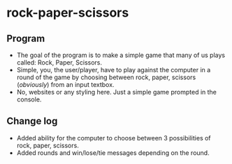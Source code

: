 # rock-paper-scissors

## Program
- The goal of the program is to make a simple game that many of us plays called: Rock, Paper, Scissors.
- Simple, you, the user/player, have to play against the computer in a round of the game by choosing between rock, paper, scissors (*obviously*) from an input textbox.
- No, websites or any styling here. Just a simple game prompted in the console.

## Change log
- Added ability for the computer to choose between 3 possibilities of rock, paper, scissors.
- Added rounds and win/lose/tie messages depending on the round.